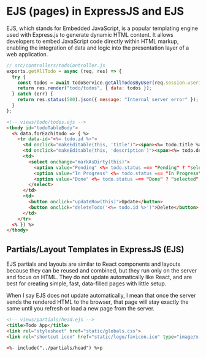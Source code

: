 # EJS (pages) in ExpressJS and EJS
EJS, which stands for Embedded JavaScript, is a popular templating engine used with Express.js to generate dynamic HTML content. It allows developers to embed JavaScript code directly within HTML markup, enabling the integration of data and logic into the presentation layer of a web application. 
```js
// src/controllers/todoController.js
exports.getAllTodo = async (req, res) => {
  try {
    const todos = await todoService.getAllTodosByUser(req.session.userId);
    return res.render("todo/todos", { data: todos });
  } catch (err) {
    return res.status(500).json({ message: "Internal server error" });
  }
};
```
```html
<!-- views/todo/todos.ejs -->
<tbody id="todoTableBody">
  <% data.forEach(todo => { %>
    <tr data-id="<%= todo.id %>">
      <td onclick="makeEditable(this, 'title')"><span><%= todo.title %></span></td>
      <td onclick="makeEditable(this, 'description')"><span><%= todo.description %></span></td>
      <td>
        <select onchange="markAsDirty(this)">
          <option value="Pending" <%= todo.status === "Pending" ? "selected" : "" %>>Pending</option>
          <option value="In Progress" <%= todo.status === "In Progress" ? "selected" : "" %>>In Progress</option>
          <option value="Done" <%= todo.status === "Done" ? "selected" : "" %>>Done</option>
        </select>
      </td>
      <td>
        <button onclick="updateRow(this)">Update</button>
        <button onclick="deleteTodo('<%= todo.id %>')">Delete</button>
      </td>
    </tr>
  <% }) %>
</tbody>
```

## Partials/Layout Templates in ExpressJS (EJS)
EJS partials and layouts are similar to React components and layouts because they can be reused and combined, but they run only on the server and focus on HTML. They do not update automatically like React, and are best for creating simple, fast, data-filled pages with little setup.

When I say EJS does not update automatically, I mean that once the server sends the rendered HTML to the browser, that page will stay exactly the same until you refresh or load a new page from the server.
```html
<!-- views/partials/head.ejs -->
<title>Todo App</title>
<link rel="stylesheet" href="static/globals.css">
<link rel="shortcut icon" href="static/logo/favicon.ico" type="image/x-icon">
```
```html
<%- include("../partials/head") %>p
```